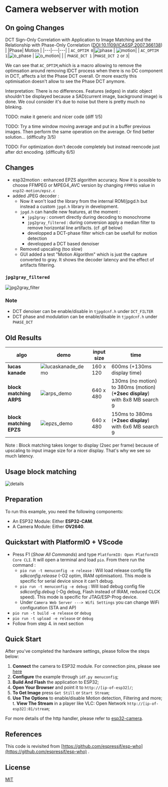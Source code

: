 # Camera webserver with motion

## On going Changes

DCT Sign-Only Correlation with Application to Image Matching and the Relationship with Phase-Only Correlation ([DOI:10.1109/ICASSP.2007.366138](https://www.researchgate.net/publication/224711136_DCT_Sign-Only_Correlation_with_Application_to_Image_Matching_and_the_Relationship_with_Phase-Only_Correlation))
| |Phase| Motion |
|---|---|---|
| `AC_OPTIM 0`|![phase](data/phase.gif) | ![motion](data/motion.gif)|
| `AC_OPTIM 1`|![o_phase](data/optim_phase.gif) | ![o_motion](data/optim_motion.gif)|
| | `PHASE_DCT 1` |`PHASE_DCT 2` or `3`|

We can see that `AC_OPTIM`,which is a macro allowing to remove the optimsation around removing IDCT process when there is no DC component in DCT, affects a lot the Phase DCT overall. Or more exactly this optimisation doesn't allow to see the Phase DCT anymore.

Interpretation: There is no differences. Features (edges) in static object shouldn't be displayed because a SAD(current image, background image) is done. We coul consider it's due to noise but there is pretty much no blinking.

TODO: make it generic and nicer code (diff 1/5)

TODO: Try a time window moving average and put in a buffer previous images. Then perform the same operation on the average. Or find better solution... (difficulty 3/5)

TODO: For optimization don't decode completely but instead reencode just after dct encoding. (difficulty 6/5)

## Changes
- esp32motion : enhanced EPZS algorithm accuracy. Now it is possible to choose FFMPEG or MPEG4_AVC version by changing `FFMPEG` value in `esp32-motion/epsz.c` 
- added JPEG decoder :
  - Now it won't load the library from the internal ROM/jpgd.h but instead a custom `jpgd.h` library in development.
  - `jpgd.h` can handle new features, at the moment : 
    -   `jpg2gray` : convert directly during decoding to monochrome
    -   `jpg2gray_filtered` : during conversion apply a median filter to remove horizontal line artifacts. (cf .gif below)
    -   developped a DCT-phase filter which can be usefull for motion detection
    -   developped a DCT based denoiser
  -   Removed upscaling (too slow)
  -   GUI added a test "Motion Algorithm" which is just the capture converted to gray. It shows the decoder latency and the effect of artifacts filtering.   

### `jpg2gray_filtered`
![jpg2gray_filter](data/jpg2gray_filter.gif)


### Note 
 - DCT denoiser can be enable/disable in `tjpgdcnf.h` under `DCT_FILTER`
 - DCT phase and modulation can be enable/disable in `tjpgdcnf.h` under `PHASE_DCT`
## Old Results

| algo  | demo  | input size | time |
|---|---|---|---|
|  **lucas kanade** |  ![lucaskanade_demo](data/lucaskanade_demo.gif)   | 160 x 120 |  600ms (+130ms display time)
| **block matching ARPS** |  ![arps_demo](data/arps_demo.gif) | 640 x 480 | 130ms (no motion) to 380ms (motion)  (**+2sec display**) with 8x8 MB search 9|
| **block matching EPZS** | ![epzs_demo](data/epzs_demo.gif) | 640 x 480 |  150ms to 380ms (**+2sec display**) with 6x6 MB search 9|

Note : Block matching takes longer to display (2sec per frame) because of upscaling to input image size for a nicer display. That's why we see so much latency.


## Usage block matching

![details](data/view-detailed.png)

## Preparation

To run this example, you need the following components:

* An ESP32 Module: Either **ESP32-CAM**.
* A Camera Module: Either **OV2640**.

## Quickstart with PlatformIO + VScode

 - Press F1 (_Show All Commands_) and type `PlatformIO: Open PlatformIO Core CLI`. It will open a terminal and load `pio`. From there run the command :
   - `pio run -t menuconfig -e release` : Will load release config file  _sdkconfig.release_ (-O2 optim, IRAM optimisation). This mode is specific for serial device since it can't debug.
   - `pio run -t menuconfig -e debug` : Will load debug config file  _sdkconfig.debug_ (-Og debug, Flash instead of IRAM, reduced CLCK speed). This mode is specific for JTAG/ESP-Prog device.
   - Under `Camera Web Server ---> Wifi Settings` you can change WiFi configuration (STA and AP)
 - `pio run -t build -e release` or `debug`
 - `pio run -t upload -e release`  or `debug`
 - Follow from step 4. in next section



## Quick Start

After you've completed the hardware settings, please follow the steps below:

1. **Connect** the camera to ESP32 module. For connection pins, please see [here](https://github.com/espressif/esp-who/blob/master/docs/en/Camera_connections.md)
2. **Configure** the example through `idf.py menuconfig`;
3. **Build And Flash** the application to ESP32;
4. **Open Your Browser** and point it to `http://[ip-of-esp32]/`;
5. **To Get Image** press `Get Still` or `Start Stream`;
6. **Use The Options** to enable/disable Motion detection, Filtering and more;
t. **View The Stream**  in a player like VLC: Open Network `http://[ip-of-esp32]:81/stream`;

For more details of the http handler, please refer to [esp32-camera](https://github.com/espressif/esp32-camera).


## References

This code is revisited from [https://github.com/espressif/esp-who](https://github.com/espressif/esp-who) .

## License
[MIT](https://choosealicense.com/licenses/mit/)
